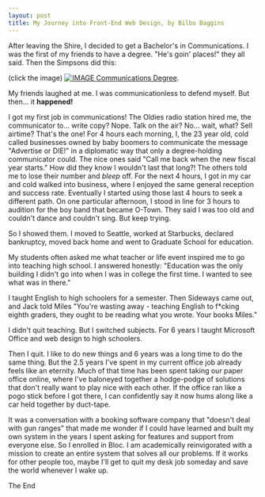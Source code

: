 ```yaml
---
layout: post
title: My Journey into Front-End Web Design, by Bilbo Baggins
---
```


After leaving the Shire, I decided to get a Bachelor's in Communications. I was the first of my friends to have a degree. "He's goin' places!" they all said. Then the Simpsons did this:

(click the image)
[![IMAGE Communications Degree](https://img.youtube.com/vi/_4OuAAM4v_Y/0.jpg)](https://www.youtube.com/watch?v=_4OuAAM4v_Y). 

My friends laughed at me. I was communicationless to defend myself. But then... it **happened!**

I got my first job in communications! The Oldies radio station hired me, the communicator to... write copy?  Nope. Talk on the air? No... wait, what? Sell airtime? That's the one! For 4 hours each morning, I, the 23 year old, cold called businesses owned by baby boomers to communicate the message "Advertise or DIE!" in a diplomatic way that only a degree-holding communicator could. The nice ones said "Call me back when the new fiscal year starts." How did they know I wouldn't last that long?! The others told me to lose their number and *bleep* off. For the next 4 hours, I got in my car and cold walked into business, where I enjoyed the same general reception and success rate. Eventually I started using those last 4 hours to seek a different path. On one particular afternoon, I stood in line for 3 hours to audition for the boy band that became O-Town. They said I was too old and couldn't dance and couldn't sing. But keep trying.

So I showed them. I moved to Seattle, worked at Starbucks, declared bankruptcy, moved back home and went to Graduate School for education.

My students often asked me what teacher or life event inspired me to go into teaching high school. I answered honestly: "Education was the only building I didn't go into when I was in college the first time. I wanted to see what was in there."

I taught English to high schoolers for a semester. Then Sideways came out, and Jack told Miles "You're wasting away - teaching English to f*cking eighth graders, they ought to be reading what you wrote. Your books Miles."

I didn't quit teaching. But I switched subjects. For 6 years I taught Microsoft Office and web design to high schoolers.

Then I quit. I like to do new things and 6 years was a long time to do the same thing. But the 2.5 years I've spent in my current office job already feels like an eternity. Much of that time has been spent taking our paper office online, where I've baloneyed together a hodge-podge of solutions that don't really want to play nice with each other. If the office ran like a pogo stick before I got there, I can confidently say it now hums along like a car held together by duct-tape.

It was a conversation with a booking software company that "doesn't deal with gun ranges" that made me wonder if I could have learned and built my own system in the years I spent asking for features and support from everyone else. So I enrolled in Bloc. I am academically reinvigorated with a mission to create an entire system that solves all our problems. If it works for other people too, maybe I'll get to quit my desk job someday and save the world whenever I wake up.

The End